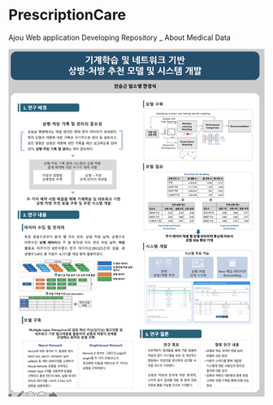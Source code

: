 # PrescriptionCare

Ajou Web application Developing Repository _ About Medical Data

![Poster of this Project](https://github.com/sy2399/PrescriptionCare/blob/master/Poster.png)
